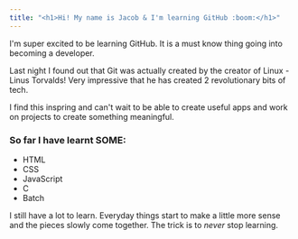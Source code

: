 ```yaml
---
title: "<h1>Hi! My name is Jacob & I'm learning GitHub :boom:</h1>"
---
```


I'm super excited to be learning GitHub. It is a must know thing going into becoming a developer.

Last night I found out that Git was actually created by the creator of Linux - Linus Torvalds!
Very impressive that he has created 2 revolutionary bits of tech.

I find this inspring and can't wait to be able to create useful apps and work on projects to create something meaningful.

### So far I have learnt **SOME**:
- HTML
- CSS
- JavaScript
- C
- Batch

I still have a lot to learn. Everyday things start to make a little more sense and the pieces slowly come together.
The trick is to *never* stop learning. 